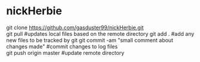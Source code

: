 nickHerbie
==========

git clone https://github.com/gasduster99/nickHerbie.git  
git pull                                             #updates local files based on the remote directory 
git add .                                            #add any new files to be tracked by git
git commit -am "small comment about changes made"    #commit changes to log files  
git push origin master                               #update remote directory  

